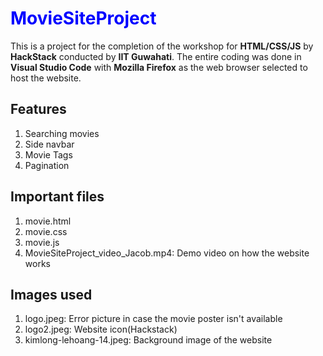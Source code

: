 # MovieSiteProject

This is a project for the completion of the workshop for **HTML/CSS/JS** by **HackStack** conducted by **IIT Guwahati**.
The entire coding was done in **Visual Studio Code** with **Mozilla Firefox** as the web browser selected to host the website.

## Features

1. Searching movies
2. Side navbar
3. Movie Tags
4. Pagination

## Important files

1. movie.html
2. movie.css
3. movie.js
4. MovieSiteProject_video_Jacob.mp4: Demo video on how the website works

## Images used

1. logo.jpeg: Error picture in case the movie poster isn't available
2. logo2.jpeg: Website icon(Hackstack)
3. kimlong-lehoang-14.jpeg: Background image of the website

<style>H1{color:Blue;}</style>
